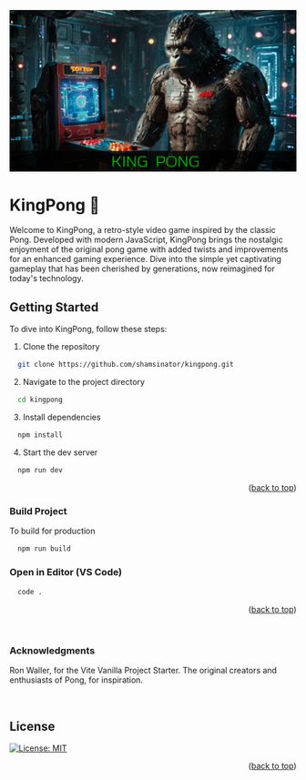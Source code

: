 <!-- Improved compatibility of back to top link: See: https://github.com/othneildrew/Best-README-Template/pull/73 -->

<a name="readme-top"></a>

![KingPong a retro video game](/src/images/KingPong.jpg)

# KingPong 🏓 <!-- omit in toc -->

Welcome to KingPong, a retro-style video game inspired by the classic Pong. Developed with modern JavaScript, KingPong brings the nostalgic enjoyment of the original pong game with added twists and improvements for an enhanced gaming experience. Dive into the simple yet captivating gameplay that has been cherished by generations, now reimagined for today's technology.

## Getting Started

To dive into KingPong, follow these steps:

1. Clone the repository

```bash
  git clone https://github.com/shamsinator/kingpong.git
```

2. Navigate to the project directory

```bash
  cd kingpong
```

3. Install dependencies

```bash
  npm install
```

4. Start the dev server

```bash
  npm run dev
```

<p align="right">(<a href="#readme-top">back to top</a>)</p>

### Build Project

To build for production

```bash
  npm run build
```

### Open in Editor (VS Code)

```bash
  code .
```

<p align="right">(<a href="#readme-top">back to top</a>)</p>

<br>

### Acknowledgments

Ron Waller, for the Vite Vanilla Project Starter.
The original creators and enthusiasts of Pong, for inspiration.

<br>

## License

[![License: MIT](https://img.shields.io/badge/License-MIT-yellow.svg)](https://opensource.org/licenses/MIT)

<p align="right">(<a href="#readme-top">back to top</a>)</p>
